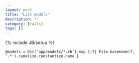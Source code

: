 ```yaml
---
layout: post
title: "List models"
description: ""
category: [rails]
tags: []
---
```

{% include JB/setup %}

    @models = Dir['app/models/*.rb'].map {|f| File.basename(f, '.*').camelize.constantize.name }

